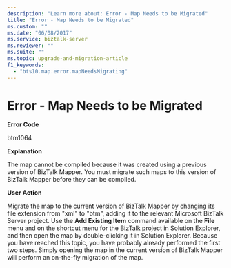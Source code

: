 ```yaml
---
description: "Learn more about: Error - Map Needs to be Migrated"
title: "Error - Map Needs to be Migrated"
ms.custom: ""
ms.date: "06/08/2017"
ms.service: biztalk-server
ms.reviewer: ""
ms.suite: ""
ms.topic: upgrade-and-migration-article
f1_keywords: 
  - "bts10.map.error.mapNeedsMigrating"
---
```

# Error - Map Needs to be Migrated
**Error Code**  
  
 btm1064  
  
 **Explanation**  
  
 The map cannot be compiled because it was created using a previous version of BizTalk Mapper. You must migrate such maps to this version of BizTalk Mapper before they can be compiled.  
  
 **User Action**  
  
 Migrate the map to the current version of BizTalk Mapper by changing its file extension from "xml" to "btm", adding it to the relevant Microsoft BizTalk Server project. Use the **Add Existing Item** command available on the **File** menu and on the shortcut menu for the BizTalk project in Solution Explorer, and then open the map by double-clicking it in Solution Explorer. Because you have reached this topic, you have probably already performed the first two steps. Simply opening the map in the current version of BizTalk Mapper will perform an on-the-fly migration of the map.
